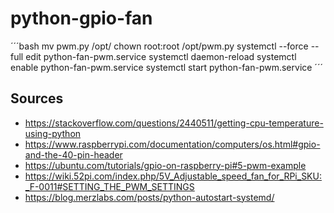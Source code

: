 # python-gpio-fan

´´´bash
mv pwm.py /opt/
chown root:root /opt/pwm.py
systemctl --force --full edit python-fan-pwm.service
systemctl daemon-reload
systemctl enable python-fan-pwm.service
systemctl start python-fan-pwm.service
´´´

## Sources

- https://stackoverflow.com/questions/2440511/getting-cpu-temperature-using-python
- https://www.raspberrypi.com/documentation/computers/os.html#gpio-and-the-40-pin-header
- https://ubuntu.com/tutorials/gpio-on-raspberry-pi#5-pwm-example
- https://wiki.52pi.com/index.php/5V_Adjustable_speed_fan_for_RPi_SKU:_F-0011#SETTING_THE_PWM_SETTINGS
- https://blog.merzlabs.com/posts/python-autostart-systemd/